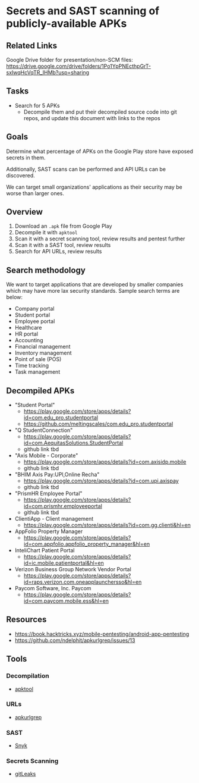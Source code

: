 # Secrets and SAST scanning of publicly-available APKs

## Related Links

Google Drive folder for presentation/non-SCM files: https://drive.google.com/drive/folders/1Po1YpPNEcthpGrT-sxIwqHcVqTR_IHMb?usp=sharing

## Tasks

- Search for 5 APKs
  - Decompile them and put their decompiled source code into git repos, and update this document with links to the repos

## Goals

Determine what percentage of APKs on the Google Play store have exposed secrets in them. 

Additionally, SAST scans can be performed and API URLs can be discovered.

We can target small organizations' applications as their security may be worse than larger ones.

## Overview

1. Download an `.apk` file from Google Play
2. Decompile it with `apktool`
3. Scan it with a secret scanning tool, review results and pentest further
4. Scan it with a SAST tool, review results
5. Search for API URLs, review results

## Search methodology

We want to target applications that are developed by smaller companies which may have more lax security standards. Sample search terms are below:

- Company portal 
- Student portal 
- Employee portal
- Healthcare
- HR portal 
- Accounting 
- Financial management 
- Inventory management 
- Point of sale (POS) 
- Time tracking 
- Task management 

## Decompiled APKs

- "Student Portal"
  - https://play.google.com/store/apps/details?id=com.edu_pro.studentportal
  - https://github.com/meltingscales/com.edu_pro.studentportal
- "Q StudentConnection"
  - https://play.google.com/store/apps/details?id=com.AequitasSolutions.StudentPortal
  - github link tbd
- "Axis Mobile - Corporate"
  - https://play.google.com/store/apps/details?id=com.axisidp.mobile
  - github link tbd
- "BHIM Axis Pay:UPI,Online Recha"
  - https://play.google.com/store/apps/details?id=com.upi.axispay
  - github link tbd
- "PrismHR Employee Portal"
  - https://play.google.com/store/apps/details?id=com.prismhr.employeeportal
  - github link tbd
-  ClientiApp - Client management
    - https://play.google.com/store/apps/details?id=com.gg.clienti&hl=en
-  AppFolio Property Manager
    - https://play.google.com/store/apps/details?id=com.appfolio.appfolio_property_manager&hl=en
-  InteliChart Patient Portal
    - https://play.google.com/store/apps/details?id=ic.mobile.patientportal&hl=en
-  Verizon Business Group Network Vendor Portal
    - https://play.google.com/store/apps/details?id=raps.verizon.com.oneapplaunchersso&hl=en
-  Paycom Software, Inc. Paycom
    - https://play.google.com/store/apps/details?id=com.paycom.mobile.ess&hl=en


## Resources

- https://book.hacktricks.xyz/mobile-pentesting/android-app-pentesting
- https://github.com/ndelphit/apkurlgrep/issues/13

## Tools

### Decompilation

- [apktool](https://apktool.org/docs/install/)

### URLs

- [apkurlgrep](https://github.com/ndelphit/apkurlgrep)

### SAST

- [Snyk](https://app.snyk.io/login)

### Secrets Scanning

- [gitLeaks](https://gitleaks.io/)
